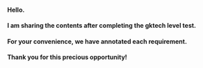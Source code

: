 #### Hello.
#### I am sharing the contents after completing the gktech level test.
#### For your convenience, we have annotated each requirement.
#### Thank you for this precious opportunity!
